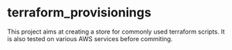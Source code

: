 # terraform_provisionings
This project aims at creating a store for commonly used terraform scripts. It is also tested on various AWS services before commiting.

